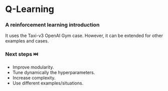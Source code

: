 # Q-Learning
### A reinforcement learning introduction
It uses the Taxi-v3 OpenAI Gym case. However, it can be extended for other examples and cases.

### Next steps ⏭️
- Improve modularity.
- Tune dynamically the hyperparameters.
- Increase complexity.
- Use different examples/situations.
